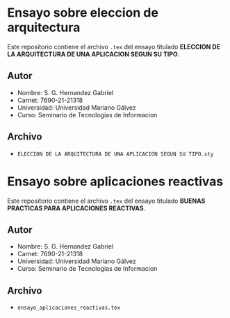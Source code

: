 # Ensayo sobre eleccion de arquitectura

Este repositorio contiene el archivo `.tex` del ensayo titulado **ELECCION DE LA ARQUITECTURA DE UNA APLICACION SEGUN SU TIPO**.

## Autor
- Nombre: S. G. Hernandez Gabriel  
- Carnet: 7690-21-21318  
- Universidad: Universidad Mariano Gálvez  
- Curso: Seminario de Tecnologias de Informacion

## Archivo
- `ELECCION DE LA ARQUITECTURA DE UNA APLICACION SEGUN SU TIPO.sty`

# Ensayo sobre aplicaciones reactivas

Este repositorio contiene el archivo `.tex` del ensayo titulado **BUENAS PRACTICAS PARA APLICACIONES REACTIVAS**.

## Autor
- Nombre: S. G. Hernandez Gabriel  
- Carnet: 7690-21-21318  
- Universidad: Universidad Mariano Gálvez  
- Curso: Seminario de Tecnologias de Informacion

## Archivo
- `ensayo_aplicaciones_reactivas.tex`
